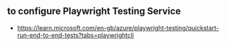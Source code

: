 ## to configure Playwright Testing Service
 * https://learn.microsoft.com/en-gb/azure/playwright-testing/quickstart-run-end-to-end-tests?tabs=playwrightcli
